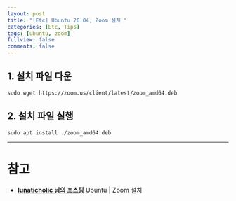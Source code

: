 ```yaml
---
layout: post
title: "[Etc] Ubuntu 20.04, Zoom 설치 "
categories: [Etc, Tips]
tags: [ubuntu, zoom]
fullview: false
comments: false
---
```


## 1. 설치 파일 다운

```
sudo wget https://zoom.us/client/latest/zoom_amd64.deb
```

## 2. 설치 파일 실행

```
sudo apt install ./zoom_amd64.deb
```

---

# 참고

- **[lunaticholic 님의 포스팅](https://velog.io/@lunaticholic/Ubuntu-Zoom-%EC%84%A4%EC%B9%98 "Ubuntu | Zoom 설치")**
Ubuntu | Zoom 설치